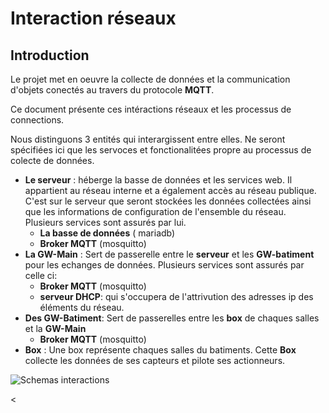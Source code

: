 # Interaction réseaux 
## Introduction 
Le projet met en oeuvre la collecte de données et la communication d'objets conectés au travers du protocole **MQTT**.

Ce document présente ces intéractions réseaux et les processus de connections. 

Nous distinguons 3 entités qui interargissent entre elles. Ne seront spécifiées ici que les servoces et fonctionalitées propre au processus de colecte de données.
+ **Le serveur**  : héberge la basse de données et les services web. Il appartient au réseau interne et a également accès au réseau publique. C'est sur le serveur que seront stockées les données collectées ainsi que les informations de configuration de l'ensemble du réseau. Plusieurs services sont assurés par lui. 
	- **La basse de données** ( mariadb) 
	- **Broker MQTT** (mosquitto)
+ **La GW-Main** : Sert de passerelle entre le **serveur** et les **GW-batiment** pour les echanges de données. Plusieurs services sont assurés par celle ci:
	- **Broker MQTT** (mosquitto)
	- **serveur DHCP**: qui s'occupera de l'attrivution des adresses ip des éléments du réseau.
+ **Des GW-Batiment**: Sert de passerelles entre les **box** de chaques salles et la **GW-Main**
	- **Broker MQTT** (mosquitto)
+ **Box** : Une box représente chaques salles du batiments. Cette **Box** collecte les données de ses capteurs et pilote ses actionneurs.

![Schemas interactions](https://github.com/LENSAlex/ProjetIotia/blob/configRaspbery/SCHEMAS/SCHEMAS_EXPORT/0-1_interaction-entite.png?raw=true)


<
